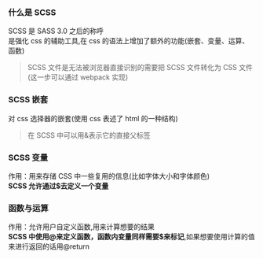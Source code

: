### 什么是 SCSS

SCSS 是 SASS 3.0 之后的称呼  
是强化 css 的辅助工具,在 css 的语法上增加了额外的功能(嵌套、变量、运算、函数)

> SCSS 文件是无法被浏览器直接识别的需要把 SCSS 文件转化为 CSS 文件(这一步可以通过 webpack 实现)

### SCSS 嵌套

对 css 选择器的嵌套(使用 css 表述了 html 的一种结构)

> 在 SCSS 中可以用&表示它的直接父标签

### SCSS 变量

作用：用来存储 CSS 中一些复用的信息(比如字体大小和字体颜色)  
**SCSS 允许通过\$去定义一个变量**

### 函数与运算

作用：允许用户自定义函数,用来计算想要的结果  
**SCSS 中使用@来定义函数，函数内变量同样需要\$来标记**,如果想要使用计算的值来进行返回的话用@return
